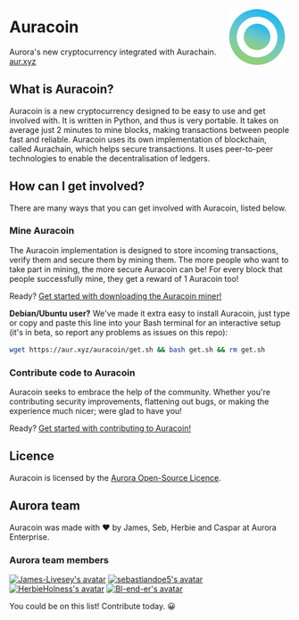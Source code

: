 [<img src="docs/logo.png" height="100" align="right" style="float: right; margin: 10px;">](https://aur.xyz)

# Auracoin
Aurora's new cryptocurrency integrated with Aurachain. [aur.xyz](https://aur.xyz)

## What is Auracoin?
Auracoin is a new cryptocurrency designed to be easy to use and get involved
with. It is written in Python, and thus is very portable. It takes on average
just 2 minutes to mine blocks, making transactions between people fast and
reliable. Auracoin uses its own implementation of blockchain, called Aurachain,
which helps secure transactions. It uses peer-to-peer technologies to enable the
decentralisation of ledgers.

## How can I get involved?
There are many ways that you can get involved with Auracoin, listed below.

### Mine Auracoin
The Auracoin implementation is designed to store incoming transactions, verify
them and secure them by mining them. The more people who want to take part in
mining, the more secure Auracoin can be! For every block that people
successfully mine, they get a reward of 1 Auracoin too!

Ready? [Get started with downloading the Auracoin miner!](docs/download.md)

**Debian/Ubuntu user?** We've made it extra easy to install Auracoin, just type or
copy and paste this line into your Bash terminal for an interactive setup (it's in
beta, so report any problems as issues on this repo):

```bash
wget https://aur.xyz/auracoin/get.sh && bash get.sh && rm get.sh
```

### Contribute code to Auracoin
Auracoin seeks to embrace the help of the community. Whether you're contributing
security improvements, flattening out bugs, or making the experience much nicer;
were glad to have you!

Ready? [Get started with contributing to Auracoin!](docs/contribute.md)

## Licence
Auracoin is licensed by the [Aurora Open-Source Licence](LICENCE.md).

## Aurora team
Auracoin was made with ❤ by James, Seb, Herbie and Caspar at Aurora Enterprise.

### Aurora team members
[![James-Livesey's avatar](https://avatars1.githubusercontent.com/u/42580341?s=64&v=4)](https://github.com/James-Livesey)
[![sebastiandoe5's avatar](https://avatars0.githubusercontent.com/u/39373619?s=64&v=4)](https://github.com/sebastiandoe5)
[<img src="https://avatars2.githubusercontent.com/u/48385702?s=64&v=4" height="64" alt="HerbieHolness's avatar" />](https://github.com/HerbieHolness)
[![Bl-end-er's avatar](https://avatars1.githubusercontent.com/u/44194866?s=64&v=4)](https://github.com/Bl-end-er)

You could be on this list! Contribute today. 😀